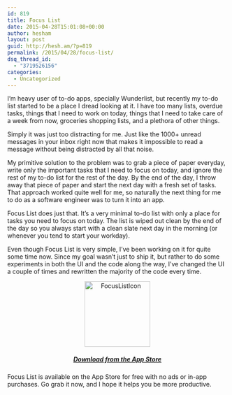 ```yaml
---
id: 819
title: Focus List
date: 2015-04-28T15:01:08+00:00
author: hesham
layout: post
guid: http://hesh.am/?p=819
permalink: /2015/04/28/focus-list/
dsq_thread_id:
  - "3719526156"
categories:
  - Uncategorized
---
```

<p class="p1">
  I&#8217;m heavy user of to-do apps, specially Wunderlist, but recently my to-do list started to be a place I dread looking at it. I have too many lists, overdue tasks, things that I need to work on today, things that I need to take care of a week from now, groceries shopping lists, and a plethora of other things.
</p>

<p class="p1">
  Simply it was just too distracting for me. Just like the 1000+ unread messages in your inbox right now that makes it impossible to read a message without being distracted by all that noise.
</p>

<p class="p1">
  My primitive solution to the problem was to grab a piece of paper everyday, write only the important tasks that I need to focus on today, and ignore the rest of my to-do list for the rest of the day. By the end of the day, I throw away that piece of paper and start the next day with a fresh set of tasks. That approach worked quite well for me, so naturally the next thing for me to do as a software engineer was to turn it into an app.
</p>

<p class="p1">
  Focus List does just that. It&#8217;s a very minimal to-do list with only a place for tasks you need to focus on today. The list is wiped out clean by the end of the day so you always start with a clean slate next day in the morning (or whenever you tend to start your workday).
</p>

<p class="p1">
  Even though Focus List is very simple, I&#8217;ve been working on it for quite some time now. Since my goal wasn&#8217;t just to ship it, but rather to do some experiments in both the UI and the code along the way, I&#8217;ve changed the UI a couple of times and rewritten the majority of the code every time.
</p>

<p class="p1" style="text-align: center;">
  <a href="https://itunes.apple.com/app/id937364355"><img class="aligncenter size-full wp-image-820" src="http://hesh.am/wp-content/uploads/2015/04/FocusListIcon.png" alt="FocusListIcon" width="150" height="150" /></a>
</p>

<h5 class="p1" style="text-align: center;">
  <a href="https://itunes.apple.com/app/id937364355">Download from the App Store</a>
</h5>

<p class="p1">
  Focus List is available on the App Store for free with no ads or in-app purchases. Go grab it now, and I hope it helps you be more productive.
</p>
